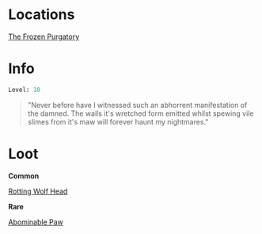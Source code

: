 <!-- TITLE: Amalgamation of Lost Souls -->

# Locations

[The Frozen Purgatory](purgatory)

# Info

```perl
Level: 10
```
> "Never before have I witnessed such an abhorrent manifestation of the damned.  The wails it's wretched form emitted whilst spewing vile slimes from it's maw will forever haunt my nightmares."


# Loot

**Common**

[Rotting Wolf Head](rotting-wolf-head)


**Rare**

[Abominable Paw](abominable-paw)